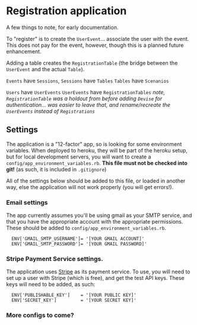 # Registration application

A few things to note, for early documentation.

To "register" is to create the `UserEvent`... associate the user with the event. 
This does not pay for the event, however, though this is a planned future enhancement.
   
Adding a table creates the `RegistrationTable` (the bridge between the `UserEvent` and
 the actual `Table`).
 
`Events` have `Sessions`, 
`Sessions` have `Tables`
`Tables` have `Scenanios`

`Users` have `UserEvents`
`UserEvents` have `RegistrationTables` 
_note, `RegistrationTable` was a holdout from before adding `Devise` for 
authentication... was easier to leave that, and rename/recreate the `UserEvents`
instead of `Registrations`_

## Settings
 The application is a "12-factor" app, so is looking for some environment variables. 
 When deployed to heroku, they will be part of the heroku setup, but for local development
 servers, you will want to create a `config/app_environment_variables.rb`. **This file must not
  be checked into git!** (as such, it is included in `.gitignore`)

 All of the settings below should be added to this file, or loaded in another way, else the 
 application will not work properly (you will get errors!).

### Email settings
The app currently assumes you'll be using gmail as your SMTP service, and that you have
the appropriate account with the appropriate permissions. These should be added to `config/app_environment_variables.rb`.
```
  ENV['GMAIL_SMTP_USERNAME']= '[YOUR GMAIL ACCOUNT]'
  ENV['GMAIL_SMTP_PASSWORD']= '[YOUR GMAIL PASSWORD]'
```

### Stripe Payment Service settings. 
The application uses [Stripe](https://stripe.com/) as its payment service. To use, you will need to set 
up a user with Stripe (which is free), and get the test API keys. These keys will need to be added, as such:
```
  ENV['PUBLISHABLE_KEY']    = '[YOUR PUBLIC KEY]'
  ENV['SECRET_KEY']         = '[YOUR SECRET KEY]'
```

### More configs to come?